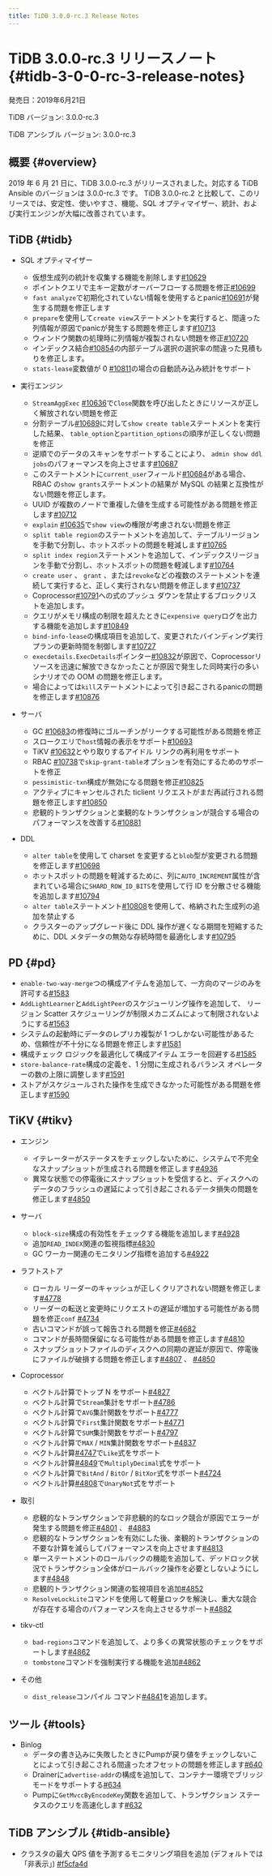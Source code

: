 ```yaml
---
title: TiDB 3.0.0-rc.3 Release Notes
---
```


# TiDB 3.0.0-rc.3 リリースノート {#tidb-3-0-0-rc-3-release-notes}

発売日：2019年6月21日

TiDB バージョン: 3.0.0-rc.3

TiDB アンシブル バージョン: 3.0.0-rc.3

## 概要 {#overview}

2019 年 6 月 21 日に、TiDB 3.0.0-rc.3 がリリースされました。対応する TiDB Ansible のバージョンは 3.0.0-rc.3 です。 TiDB 3.0.0-rc.2 と比較して、このリリースでは、安定性、使いやすさ、機能、SQL オプティマイザー、統計、および実行エンジンが大幅に改善されています。

## TiDB {#tidb}

-   SQL オプティマイザー
    -   仮想生成列の統計を収集する機能を削除します[#10629](https://github.com/pingcap/tidb/pull/10629)
    -   ポイントクエリで主キー定数がオーバーフローする問題を修正[#10699](https://github.com/pingcap/tidb/pull/10699)
    -   `fast analyze`で初期化されていない情報を使用するとpanic[#10691](https://github.com/pingcap/tidb/pull/10691)が発生する問題を修正します
    -   `prepare`を使用して`create view`ステートメントを実行すると、間違った列情報が原因でpanicが発生する問題を修正します[#10713](https://github.com/pingcap/tidb/pull/10713)
    -   ウィンドウ関数の処理時に列情報が複製されない問題を修正[#10720](https://github.com/pingcap/tidb/pull/10720)
    -   インデックス結合[#10854](https://github.com/pingcap/tidb/pull/10854)の内部テーブル選択の選択率の間違った見積もりを修正します。
    -   `stats-lease`変数値が 0 [#10811](https://github.com/pingcap/tidb/pull/10811)の場合の自動読み込み統計をサポート

-   実行エンジン
    -   `StreamAggExec` [#10636](https://github.com/pingcap/tidb/pull/10636)で`Close`関数を呼び出したときにリソースが正しく解放されない問題を修正
    -   分割テーブル[#10689](https://github.com/pingcap/tidb/pull/10689)に対して`show create table`ステートメントを実行した結果、 `table_option`と`partition_options`の順序が正しくない問題を修正
    -   逆順でのデータのスキャンをサポートすることにより、 `admin show ddl jobs`のパフォーマンスを向上させます[#10687](https://github.com/pingcap/tidb/pull/10687)
    -   このステートメントに`current_user`フィールド[#10684](https://github.com/pingcap/tidb/pull/10684)がある場合、RBAC の`show grants`ステートメントの結果が MySQL の結果と互換性がない問題を修正します。
    -   UUID が複数のノードで重複した値を生成する可能性がある問題を修正します[#10712](https://github.com/pingcap/tidb/pull/10712)
    -   `explain` [#10635](https://github.com/pingcap/tidb/pull/10635)で`show view`の権限が考慮されない問題を修正
    -   `split table region`のステートメントを追加して、テーブルリージョンを手動で分割し、ホットスポットの問題を軽減します[#10765](https://github.com/pingcap/tidb/pull/10765)
    -   `split index region`ステートメントを追加して、インデックスリージョンを手動で分割し、ホットスポットの問題を軽減します[#10764](https://github.com/pingcap/tidb/pull/10764)
    -   `create user` 、 `grant` 、または`revoke`などの複数のステートメントを連続して実行すると、正しく実行されない問題を修正します[#10737](https://github.com/pingcap/tidb/pull/10737)
    -   Coprocessor[#10791](https://github.com/pingcap/tidb/pull/10791)への式のプッシュ ダウンを禁止するブロックリストを追加します。
    -   クエリがメモリ構成の制限を超えたときに`expensive query`ログを出力する機能を追加します[#10849](https://github.com/pingcap/tidb/pull/10849)
    -   `bind-info-lease`の構成項目を追加して、変更されたバインディング実行プランの更新時間を制御します[#10727](https://github.com/pingcap/tidb/pull/10727)
    -   `execdetails.ExecDetails`ポインター[#10832](https://github.com/pingcap/tidb/pull/10832)が原因で、Coprocessorリソースを迅速に解放できなかったことが原因で発生した同時実行の多いシナリオでの OOM の問題を修正します。
    -   場合によっては`kill`ステートメントによって引き起こされるpanicの問題を修正します[#10876](https://github.com/pingcap/tidb/pull/10876)

-   サーバ
    -   GC [#10683](https://github.com/pingcap/tidb/pull/10683)の修復時にゴルーチンがリークする可能性がある問題を修正
    -   スロークエリで`host`情報の表示をサポート[#10693](https://github.com/pingcap/tidb/pull/10693)
    -   TiKV [#10632](https://github.com/pingcap/tidb/pull/10632)とやり取りするアイドル リンクの再利用をサポート
    -   RBAC [#10738](https://github.com/pingcap/tidb/pull/10738)で`skip-grant-table`オプションを有効にするためのサポートを修正
    -   `pessimistic-txn`構成が無効になる問題を修正[#10825](https://github.com/pingcap/tidb/pull/10825)
    -   アクティブにキャンセルされた ticlient リクエストがまだ再試行される問題を修正します[#10850](https://github.com/pingcap/tidb/pull/10850)
    -   悲観的トランザクションと楽観的なトランザクションが競合する場合のパフォーマンスを改善する[#10881](https://github.com/pingcap/tidb/pull/10881)

-   DDL
    -   `alter table`を使用して charset を変更すると`blob`型が変更される問題を修正します[#10698](https://github.com/pingcap/tidb/pull/10698)
    -   ホットスポットの問題を軽減するために、列に`AUTO_INCREMENT`属性が含まれている場合に`SHARD_ROW_ID_BITS`を使用して行 ID を分散させる機能を追加します[#10794](https://github.com/pingcap/tidb/pull/10794)
    -   `alter table`ステートメント[#10808](https://github.com/pingcap/tidb/pull/10808)を使用して、格納された生成列の追加を禁止する
    -   クラスターのアップグレード後に DDL 操作が遅くなる期間を短縮するために、DDL メタデータの無効な存続時間を最適化します[#10795](https://github.com/pingcap/tidb/pull/10795)

## PD {#pd}

-   `enable-two-way-merge`つの構成アイテムを追加して、一方向のマージのみを許可する[#1583](https://github.com/pingcap/pd/pull/1583)
-   `AddLightLearner`と`AddLightPeer`のスケジューリング操作を追加して、 リージョン Scatter スケジューリングが制限メカニズムによって制限されないようにする[#1563](https://github.com/pingcap/pd/pull/1563)
-   システムの起動時にデータのレプリカ複製が 1 つしかない可能性があるため、信頼性が不十分になる問題を修正します[#1581](https://github.com/pingcap/pd/pull/1581)
-   構成チェック ロジックを最適化して構成アイテム エラーを回避する[#1585](https://github.com/pingcap/pd/pull/1585)
-   `store-balance-rate`構成の定義を、1 分間に生成されるバランス オペレーターの数の上限に調整します[#1591](https://github.com/pingcap/pd/pull/1591)
-   ストアがスケジュールされた操作を生成できなかった可能性がある問題を修正します[#1590](https://github.com/pingcap/pd/pull/1590)

## TiKV {#tikv}

-   エンジン
    -   イテレーターがステータスをチェックしないために、システムで不完全なスナップショットが生成される問題を修正します[#4936](https://github.com/tikv/tikv/pull/4936)
    -   異常な状態での停電後にスナップショットを受信すると、ディスクへのデータのフラッシュの遅延によって引き起こされるデータ損失の問題を修正します[#4850](https://github.com/tikv/tikv/pull/4850)

-   サーバ
    -   `block-size`構成の有効性をチェックする機能を追加します[#4928](https://github.com/tikv/tikv/pull/4928)
    -   追加`READ_INDEX`関連の監視指標[#4830](https://github.com/tikv/tikv/pull/4830)
    -   GC ワーカー関連のモニタリング指標を追加する[#4922](https://github.com/tikv/tikv/pull/4922)

-   ラフトストア
    -   ローカル リーダーのキャッシュが正しくクリアされない問題を修正します[#4778](https://github.com/tikv/tikv/pull/4778)
    -   リーダーの転送と変更時にリクエストの遅延が増加する可能性がある問題を修正`conf` [#4734](https://github.com/tikv/tikv/pull/4734)
    -   古いコマンドが誤って報告される問題を修正[#4682](https://github.com/tikv/tikv/pull/4682)
    -   コマンドが長時間保留になる可能性がある問題を修正します[#4810](https://github.com/tikv/tikv/pull/4810)
    -   スナップショットファイルのディスクへの同期の遅延が原因で、停電後にファイルが破損する問題を修正します[#4807](https://github.com/tikv/tikv/pull/4807) 、 [#4850](https://github.com/tikv/tikv/pull/4850)

-   Coprocessor
    -   ベクトル計算でトップ N をサポート[#4827](https://github.com/tikv/tikv/pull/4827)
    -   ベクトル計算で`Stream`集計をサポート[#4786](https://github.com/tikv/tikv/pull/4786)
    -   ベクトル計算で`AVG`集計関数をサポート[#4777](https://github.com/tikv/tikv/pull/4777)
    -   ベクトル計算で`First`集計関数をサポート[#4771](https://github.com/tikv/tikv/pull/4771)
    -   ベクトル計算で`SUM`集計関数をサポート[#4797](https://github.com/tikv/tikv/pull/4797)
    -   ベクトル計算で`MAX` / `MIN`集計関数をサポート[#4837](https://github.com/tikv/tikv/pull/4837)
    -   ベクトル計算[#4747](https://github.com/tikv/tikv/pull/4747)で`Like`式をサポート
    -   ベクトル計算[#4849](https://github.com/tikv/tikv/pull/4849)で`MultiplyDecimal`式をサポート
    -   ベクトル計算で`BitAnd` / `BitOr` / `BitXor`式をサポート[#4724](https://github.com/tikv/tikv/pull/4724)
    -   ベクトル計算[#4808](https://github.com/tikv/tikv/pull/4808)で`UnaryNot`式をサポート

-   取引
    -   悲観的なトランザクションで非悲観的的なロック競合が原因でエラーが発生する問題を修正[#4801](https://github.com/tikv/tikv/pull/4801) 、 [#4883](https://github.com/tikv/tikv/pull/4883)
    -   悲観的なトランザクションを有効にした後、楽観的トランザクションの不要な計算を減らしてパフォーマンスを向上させます[#4813](https://github.com/tikv/tikv/pull/4813)
    -   単一ステートメントのロールバックの機能を追加して、デッドロック状況でトランザクション全体がロールバック操作を必要としないようにします[#4848](https://github.com/tikv/tikv/pull/4848)
    -   悲観的トランザクション関連の監視項目を追加[#4852](https://github.com/tikv/tikv/pull/4852)
    -   `ResolveLockLite`コマンドを使用して軽量ロックを解決し、重大な競合が存在する場合のパフォーマンスを向上させるサポート[#4882](https://github.com/tikv/tikv/pull/4882)

-   tikv-ctl
    -   `bad-regions`コマンドを追加して、より多くの異常状態のチェックをサポートします[#4862](https://github.com/tikv/tikv/pull/4862)
    -   `tombstone`コマンドを強制実行する機能を追加[#4862](https://github.com/tikv/tikv/pull/4862)

-   その他
    -   `dist_release`コンパイル コマンド[#4841](https://github.com/tikv/tikv/pull/4841)を追加します。

## ツール {#tools}

-   Binlog
    -   データの書き込みに失敗したときにPumpが戻り値をチェックしないことによって引き起こされる間違ったオフセットの問題を修正します[#640](https://github.com/pingcap/tidb-binlog/pull/640)
    -   Drainerに`advertise-addr`の構成を追加して、コンテナー環境でブリッジ モードをサポートする[#634](https://github.com/pingcap/tidb-binlog/pull/634)
    -   Pumpに`GetMvccByEncodeKey`関数を追加して、トランザクション ステータスのクエリを高速化します[#632](https://github.com/pingcap/tidb-binlog/pull/632)

## TiDB アンシブル {#tidb-ansible}

-   クラスタの最大 QPS 値を予測するモニタリング項目を追加 (デフォルトでは「非表示」) [#f5cfa4d](https://github.com/pingcap/tidb-ansible/commit/f5cfa4d903bbcd77e01eddc8d31eabb6e6157f73)

